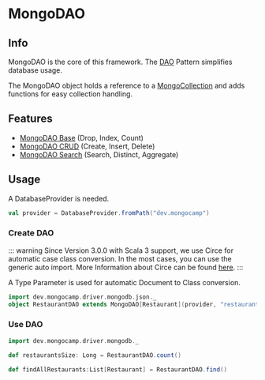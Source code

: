 # MongoDAO

## Info

MongoDAO is the core of this framework.  The [DAO](https://en.wikipedia.org/wiki/Data_access_object) Pattern simplifies database usage.

The MongoDAO object holds a reference to a [MongoCollection](http://mongodb.github.io/mongo-scala-driver/2.3/scaladoc/org/mongodb/scala/MongoCollection.html) and adds functions for easy collection handling.


## Features

* [MongoDAO Base](base.md) (Drop, Index, Count)
* [MongoDAO CRUD](crud.md) (Create, Insert, Delete)
* [MongoDAO Search](search.md) (Search, Distinct, Aggregate)

## Usage

A DatabaseProvider is needed.

```scala
val provider = DatabaseProvider.fromPath("dev.mongocamp")
```

### Create DAO

::: warning
Since Version 3.0.0 with Scala 3 support, we use Circe for automatic case class conversion.
In the most cases, you can use the generic auto import. More Information about Circe can be found [here](https://circe.github.io/circe/codecs/auto-derivation.html).
:::

A Type Parameter is used for automatic Document to Class conversion. 

```scala
import dev.mongocamp.driver.mongodb.json._
object RestaurantDAO extends MongoDAO[Restaurant](provider, "restaurants")
```

### Use DAO

```scala
import dev.mongocamp.driver.mongodb._

def restaurantsSize: Long = RestaurantDAO.count()

def findAllRestaurants:List[Restaurant] = RestaurantDAO.find()
```
